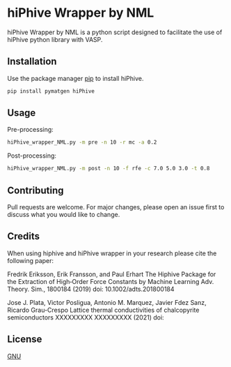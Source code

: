 # hiPhive Wrapper by NML

hiPhive Wrapper by NML is a python script designed  to facilitate the use of hiPhive python library with VASP. 

## Installation

Use the package manager [pip](https://pip.pypa.io/en/stable/) to install hiPhive.

```bash
pip install pymatgen hiPhive
```

## Usage

Pre-processing:

```bash
hiPhive_wrapper_NML.py -m pre -n 10 -r mc -a 0.2
```

Post-processing:

```bash
hiPhive_wrapper_NML.py -m post -n 10 -f rfe -c 7.0 5.0 3.0 -t 0.8 
```

## Contributing
Pull requests are welcome. For major changes, please open an issue first to discuss what you would like to change.

## Credits 

When using hiphive and hiPhive wrapper in your research please cite the following paper:

Fredrik Eriksson, Erik Fransson, and Paul Erhart
The Hiphive Package for the Extraction of High‐Order Force Constants by Machine Learning
Adv. Theory. Sim., 1800184 (2019)
doi: 10.1002/adts.201800184

Jose J. Plata, Victor Posligua, Antonio M. Marquez, Javier Fdez Sanz, Ricardo Grau-Crespo
Lattice thermal conductivities of chalcopyrite semiconductors
XXXXXXXXX XXXXXXXXX (2021)
doi:

## License
[GNU](https://www.gnu.org/licenses/gpl-3.0.en.html)
